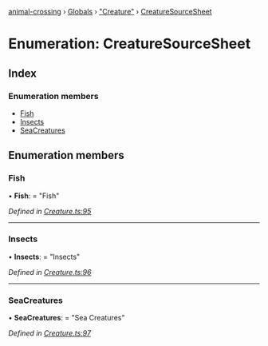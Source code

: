 [animal-crossing](../README.md) › [Globals](../globals.md) › ["Creature"](../modules/_creature_.md) › [CreatureSourceSheet](_creature_.creaturesourcesheet.md)

# Enumeration: CreatureSourceSheet

## Index

### Enumeration members

* [Fish](_creature_.creaturesourcesheet.md#fish)
* [Insects](_creature_.creaturesourcesheet.md#insects)
* [SeaCreatures](_creature_.creaturesourcesheet.md#seacreatures)

## Enumeration members

###  Fish

• **Fish**: = "Fish"

*Defined in [Creature.ts:95](https://github.com/Norviah/animal-crossing/blob/68cfe98/module/types/Creature.ts#L95)*

___

###  Insects

• **Insects**: = "Insects"

*Defined in [Creature.ts:96](https://github.com/Norviah/animal-crossing/blob/68cfe98/module/types/Creature.ts#L96)*

___

###  SeaCreatures

• **SeaCreatures**: = "Sea Creatures"

*Defined in [Creature.ts:97](https://github.com/Norviah/animal-crossing/blob/68cfe98/module/types/Creature.ts#L97)*
